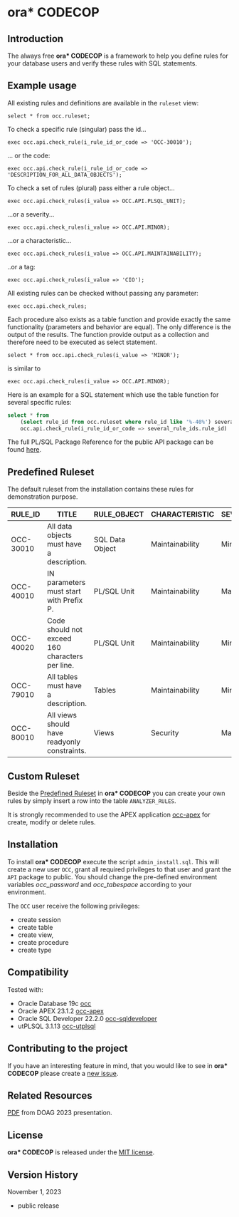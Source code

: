 # ora* CODECOP

## Introduction

The always free __ora* CODECOP__ is a framework to help you define rules for your database users and verify these rules with SQL statements.

## Example usage

All existing rules and definitions are available in the `ruleset` view:  

`select * from occ.ruleset;`

To check a specific rule (singular) pass the id...

`exec occ.api.check_rule(i_rule_id_or_code => 'OCC-30010');`

... or the code:

`exec occ.api.check_rule(i_rule_id_or_code => 'DESCRIPTION_FOR_ALL_DATA_OBJECTS');`

To check a set of rules (plural) pass either a rule object...

`exec occ.api.check_rules(i_value => OCC.API.PLSQL_UNIT);`

...or a severity...

`exec occ.api.check_rules(i_value => OCC.API.MINOR);`

...or a characteristic...

`exec occ.api.check_rules(i_value => OCC.API.MAINTAINABILITY);`

..or a tag:

`exec occ.api.check_rules(i_value => 'CIO');`

All existing rules can be checked without passing any  parameter:

`exec occ.api.check_rules;`

Each procedure also exists as a table function and provide exactly the same functionality (parameters and behavior are equal). The only difference is the output of the results. The function provide output as a collection and therefore need to be executed as select statement.

`select * from occ.api.check_rules(i_value => 'MINOR');`

is similar to

`exec occ.api.check_rules(i_value => OCC.API.MINOR);`

Here is an example for a SQL statement which use the table function for several specific rules:

``````sql
select * from 
	(select rule_id from occ.ruleset where rule_id like '%-40%') several_rule_ids,
    occ.api.check_rule(i_rule_id_or_code => several_rule_ids.rule_id)
``````

The full PL/SQL Package Reference for the public API package can be found [here](doc/api.adoc).

## Predefined Ruleset

The default ruleset from the installation contains these rules for demonstration purpose.

| RULE_ID   | TITLE                                           | RULE_OBJECT     | CHARACTERISTIC  | SEVERITY | TAGS     |
| --------- | ----------------------------------------------- | --------------- | --------------- | -------- | -------- |
| OCC-30010 | All data objects must have a description.       | SQL Data Object | Maintainability | Minor    | cio      |
| OCC-40010 | IN parameters must start with Prefix P.         | PL/SQL Unit     | Maintainability | Major    |          |
| OCC-40020 | Code should not exceed 160 characters per line. | PL/SQL Unit     | Maintainability | Minor    |          |
| OCC-79010 | All tables must have a description.             | Tables          | Maintainability | Minor    |          |
| OCC-80010 | All views should have readyonly constraints.    | Views           | Security        | Major    | cio,demo |

## Custom Ruleset

Beside the [Predefined Ruleset](#predefined-ruleset) in __ora* CODECOP__ you can create your own rules by simply insert a row into the table `ANALYZER_RULES`.

It is strongly recommended to use the APEX application [occ-apex](https://github.com/yerba1704/occ-apex) for create, modify or delete rules.

## Installation

To install __ora* CODECOP__ execute the script `admin_install.sql`. This will create a new user `OCC`, grant all required privileges to that user and grant the `API` package to public. You should change the pre-defined environment variables _occ_password_ and _occ_tabespace_ according to your environment.

The `OCC` user receive the following privileges:

- create session
- create table
- create view,
- create procedure
- create type

## Compatibility

Tested with:

- Oracle Database 19c [occ](https://github.com/yerba1704/occ)
- Oracle APEX 23.1.2 [occ-apex](https://github.com/yerba1704/occ-apex)
- Oracle SQL Developer 22.2.0 [occ-sqldeveloper](https://github.com/yerba1704/occ-sqldeveloper)
- utPLSQL 3.1.13 [occ-utplsql](https://github.com/yerba1704/occ-utplsql)

## Contributing to the project

If you have an interesting feature in mind, that you would like to see in __ora* CODECOP__ please create a [new issue](https://github.com/yerba1704/occ/issues).

## Related Resources

[PDF](https://anwenderkonferenz.doag.org/de/home/) from DOAG 2023 presentation.

## License

__ora* CODECOP__ is released under the [MIT license](LICENSE).

## Version History

November 1, 2023

- public release
